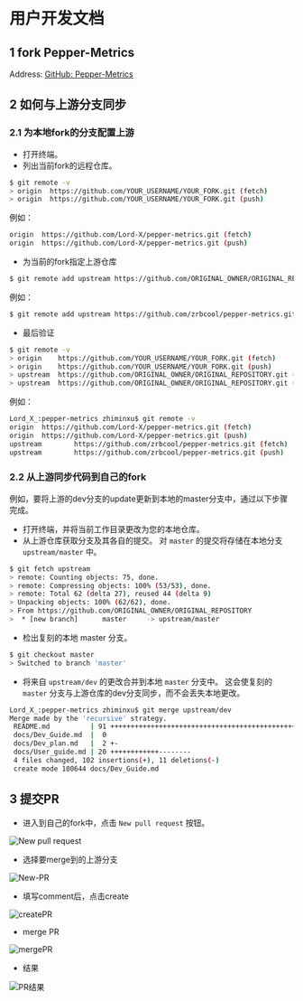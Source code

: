 # 用户开发文档

## 1 fork Pepper-Metrics

Address: [GitHub: Pepper-Metrics](https://github.com/zrbcool/pepper-metrics/tree/dev)

## 2 如何与上游分支同步

### 2.1 为本地fork的分支配置上游

* 打开终端。
* 列出当前fork的远程仓库。

```bash
$ git remote -v
> origin  https://github.com/YOUR_USERNAME/YOUR_FORK.git (fetch)
> origin  https://github.com/YOUR_USERNAME/YOUR_FORK.git (push)
```

例如：
```bash
origin  https://github.com/Lord-X/pepper-metrics.git (fetch)
origin  https://github.com/Lord-X/pepper-metrics.git (push)

```

* 为当前的fork指定上游仓库

```bash
$ git remote add upstream https://github.com/ORIGINAL_OWNER/ORIGINAL_REPOSITORY.git
```

例如：

```bash
$ git remote add upstream https://github.com/zrbcool/pepper-metrics.git
```

* 最后验证

```bash
$ git remote -v
> origin    https://github.com/YOUR_USERNAME/YOUR_FORK.git (fetch)
> origin    https://github.com/YOUR_USERNAME/YOUR_FORK.git (push)
> upstream  https://github.com/ORIGINAL_OWNER/ORIGINAL_REPOSITORY.git (fetch)
> upstream  https://github.com/ORIGINAL_OWNER/ORIGINAL_REPOSITORY.git (push)
```

例如：

```bash
Lord_X_:pepper-metrics zhiminxu$ git remote -v
origin  https://github.com/Lord-X/pepper-metrics.git (fetch)
origin  https://github.com/Lord-X/pepper-metrics.git (push)
upstream        https://github.com/zrbcool/pepper-metrics.git (fetch)
upstream        https://github.com/zrbcool/pepper-metrics.git (push)
```

### 2.2 从上游同步代码到自己的fork

例如，要将上游的dev分支的update更新到本地的master分支中，通过以下步骤完成。

* 打开终端，并将当前工作目录更改为您的本地仓库。
* 从上游仓库获取分支及其各自的提交。 对 `master` 的提交将存储在本地分支 `upstream/master` 中。

```bash
$ git fetch upstream
> remote: Counting objects: 75, done.
> remote: Compressing objects: 100% (53/53), done.
> remote: Total 62 (delta 27), reused 44 (delta 9)
> Unpacking objects: 100% (62/62), done.
> From https://github.com/ORIGINAL_OWNER/ORIGINAL_REPOSITORY
>  * [new branch]      master     -> upstream/master
```

* 检出复刻的本地 master 分支。

```bash
$ git checkout master
> Switched to branch 'master'
```

* 将来自 `upstream/dev` 的更改合并到本地 `master` 分支中。 这会使复刻的 `master` 分支与上游仓库的dev分支同步，而不会丢失本地更改。

```bash
Lord_X_:pepper-metrics zhiminxu$ git merge upstream/dev
Merge made by the 'recursive' strategy.
 README.md          | 91 +++++++++++++++++++++++++++++++++++++++++++++++++++++++++++++++++++++++++++++++++++++++++--
 docs/Dev_Guide.md  |  0
 docs/Dev_plan.md   |  2 +-
 docs/User_guide.md | 20 ++++++++++++--------
 4 files changed, 102 insertions(+), 11 deletions(-)
 create mode 100644 docs/Dev_Guide.md
```

## 3 提交PR

* 进入到自己的fork中，点击 `New pull request` 按钮。

![New pull request](http://image.feathers.top/image/New-pull-request.png)

* 选择要merge到的上游分支

![New-PR](http://image.feathers.top/image/New-PR.png)

* 填写comment后，点击create

![createPR](http://image.feathers.top/image/createPR.png)

* merge PR

![mergePR](http://image.feathers.top/image/mergePR.png)

* 结果

![PR结果](http://image.feathers.top/image/PR结果.png)